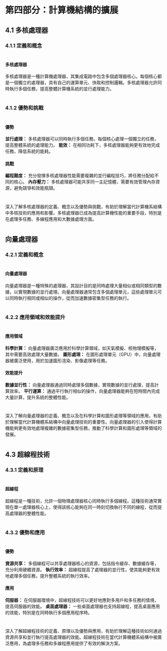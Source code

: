 # 第四部分：計算機結構的擴展

## 4.1 多核處理器
### 4.1.1 定義和概念
#
#### 多核處理器
多核處理器是一種計算機處理器，其集成電路中包含多個處理器核心。每個核心都是一個獨立的處理器，具有自己的運算單元、快取和控制邏輯。多核處理器允許同時執行多個任務，提高整體計算機系統的並行處理能力。
#
### 4.1.2 優勢和挑戰
#
#### 優勢
__並行處理：__
多核處理器可以同時執行多個任務，每個核心處理一個獨立的任務，提高整體系統的處理能力。
__能效：__
在相同功耗下，多核處理器能夠更有效地完成任務，降低系統的能耗。

#### 挑戰
__編程難度：__
充分發揮多核處理器性能需要複雜的並行編程技巧，將任務分配給不同的核心。
__內存壓力：__
多核處理器可能共享同一主記憶體，需要有效管理內存資源，避免競爭和效能瓶頸。
#
深入了解多核處理器的定義、概念以及優勢與挑戰，有助於理解當代計算機系結構中多核技術的應用和影響。多核處理器已成為提高計算機性能的重要手段，特別是在處理多任務、多線程應用和大數據處理方面。
#
## 向量處理器
### 4.2.1 定義和概念
#
#### 向量處理器
向量處理器是一種特殊的處理器，其設計目的是同時處理大量相似或相同類型的數據，以實現數據的並行處理。向量處理器通常包含多個處理單元，這些處理單元可以同時執行相同或相似的操作，從而加速數據密集型任務的執行。
#
### 4.2.2 應用領域和效能提升
#
#### 應用領域
__科學計算：__
向量處理器廣泛應用於科學計算領域，如天氣模擬、核物理模擬等，其中需要高效處理大量數據。
__圖形處理：__
在圖形處理單元（GPU）中，向量處理器被廣泛使用，用於加速圖形渲染、影像處理等任務。
#### 效能提升
__數據並行性：__
向量處理器通過同時處理多個數據，實現數據的並行處理，提高計算效率。
__平行運算：__
通過平行執行相似的操作，向量處理器能夠在短時間內完成大量計算，提升系統的整體性能。
#
深入了解向量處理器的定義、概念以及在科學計算和圖形處理等領域的應用，有助於理解當代計算機體系結構中向量處理技術的重要性。向量處理器的引入使得計算機能夠更有效地處理複雜的數據密集型任務，推動了科學計算和圖形處理等領域的發展。
#
## 4.3 超線程技術
### 4.3.1 定義和原理
#
#### 超線程
超線程是一種技術，允許一個物理處理器核心同時執行多個線程。這種技術通常實現在單一處理器核心上，使得該核心能夠在同一時刻切換執行不同的線程，從而提高處理器的整體性能。
#
### 4.3.2 優勢和應用
#
#### 優勢
__資源共享：__
多個線程可以共享處理器核心的資源，包括指令緩存、數據緩存等，充分利用硬體資源。
__執行效率：__
超線程提高了處理器的並行性，使其能夠更有效地處理多個任務，提升整體系統的執行效率。
#### 應用
__伺服器：__
在伺服器環境中，超線程技術可以更好地應對多用戶和多任務的情境，提高伺服器的效能。
__桌面處理器：__
一些桌面處理器也支持超線程，提高桌面應用的效能，特別是在同時執行多個應用程序時。
#
深入了解超線程技術的定義、原理以及優勢與應用，有助於理解這種技術如何通過資源共享和並行執行提高處理器的效能。超線程技術在當代計算機體系結構中被廣泛應用，為處理多任務和多線程應用提供了有效的解決方案。
#